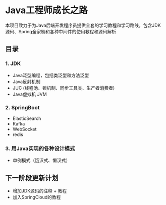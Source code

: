 # Java工程师成长之路
本项目致力于为Java后端开发程序员提供全套的学习教程和学习路线，包含JDK源码、Spring全家桶和各种中间件的使用教程和源码解析
## 目录
### 1. JDK
+ Java泛型编程，包括类泛型和方法泛型
+ Java反射机制
+ JUC (线程池、锁机制、同步工具类、生产者消费者)
+ Java虚拟机 JVM

### 2. SpringBoot
+ ElasticSearch
+ Kafka
+ WebSocket
+ redis

### 3. 用Java实现的各种设计模式
+ 单例模式（饿汉式、懒汉式）

## 下一阶段更新计划
+ 增加JDK源码的注释 + 教程
+ 加入SpringCloud的教程